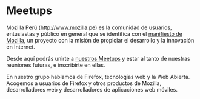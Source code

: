 # Meetups

Mozilla Perú (http://www.mozilla.pe) es la comunidad de usuarios, entusiastas y
público en general que se identifica con el
[manifiesto de Mozilla](https://www.mozilla.org/es-ES/about/manifesto/), un
proyecto con la misión de propiciar el desarrollo y la innovación en Internet.

Desde aquí podrás unirte a [nuestros Meetups](https://www.meetup.com/es-ES/mozillaperu/events/) y estar al tanto de nuestras reuniones
futuras, e inscribirte en ellas.

En nuestro grupo hablamos de Firefox, tecnologías web y la Web Abierta. Acogemos
a usuarios de Firefox y otros productos de Mozilla, desarrolladores web y
desarrolladores de aplicaciones web móviles.

